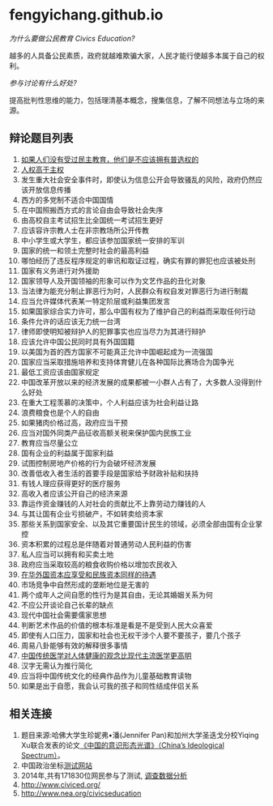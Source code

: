# fengyichang.github.io
_为什么要做公民教育 Civics Education?_

越多的人具备公民素质，政府就越难欺骗大家，人民才能行使越多本属于自己的权利。

_参与讨论有什么好处?_

提高批判性思维的能力，包括理清基本概念，搜集信息，了解不同想法与立场的来源。

## 辩论题目列表

1. [如果人们没有受过民主教育，他们是不应该拥有普选权的](https://pincong.rocks/question/1223)
2. [人权高于主权](https://pincong.rocks/question/1271)
3. 发生重大社会安全事件时，即使认为信息公开会导致骚乱的风险，政府仍然应该开放信息传播
4. 西方的多党制不适合中国国情
5. 在中国照搬西方式的言论自由会导致社会失序
6. 由高校自主考试招生比全国统一考试招生更好
7. 应该容许宗教人士在非宗教场所公开传教
8. 中小学生或大学生，都应该参加国家统一安排的军训
9. 国家的统一和领土完整时社会的最高利益
10. 哪怕经历了违反程序规定的审讯和取证过程，确实有罪的罪犯也应该被处刑
11. 国家有义务进行对外援助
12. 国家领导人及开国领袖的形象可以作为文艺作品的丑化对象
13. 当法律为能充分制止罪恶行为时，人民群众有权自发对罪恶行为进行制裁
14. 应当允许媒体代表某一特定阶层或利益集团发言
15. 如果国家综合实力许可，那么中国有权为了维护自己的利益而采取任何行动
16. 条件允许的话应该无力统一台湾
17. 律师即使明知被辩护人的犯罪事实也应当尽力为其进行辩护
18. 应该允许中国公民同时具有外国国籍
19. 以美国为首的西方国家不可能真正允许中国崛起成为一流强国
20. 国家应当采取措施培养和支持体育健儿在各种国际比赛场合为国争光
21. 最低工资应该由国家规定
22. 中国改革开放以来的经济发展的成果都被一小群人占有了，大多数人没得到什么好处
23. 在重大工程羡慕的决策中，个人利益应该为社会利益让路
24. 浪费粮食也是个人的自由
25. 如果猪肉价格过高，政府应当干预
26. 应当对国外同类产品征收高额关税来保护国内民族工业
27. 教育应当尽量公立
28. 国有企业的利益属于国家利益
29. 试图控制房地产价格的行为会破坏经济发展
30. 改善低收入者生活的首要手段是国家给予财政补贴和扶持
31. 有钱人理应获得更好的医疗服务
32. 高收入者应该公开自己的经济来源
33. 靠运作资金赚钱的人对社会的贡献比不上靠劳动力赚钱的人
34. 与其让国有企业亏损破产，不如转卖给资本家
35. 那些关系到国家安全、以及其它重要国计民生的领域，必须全部由国有企业掌控
36. 资本积累的过程总是伴随着对普通劳动人民利益的伤害
37. 私人应当可以拥有和买卖土地
38. 政府应当采取较高的粮食收购价格以增加农民收入
39. [在华外国资本应享受和民族资本同样的待遇](https://pincong.rocks/question/1208)
40. 市场竞争中自然形成的垄断地位是无害的
41. 两个成年人之间自愿的性行为是其自由，无论其婚姻关系为何
42. 不应公开谈论自己长辈的缺点
43. 现代中国社会需要儒家思想
44. 判断艺术作品的价值的根本标准是看是不是受到人民大众喜爱
45. 即使有人口压力，国家和社会也无权干涉个人要不要孩子，要几个孩子
46. 周易八卦能够有效的解释很多事情
47. [中国传统医学对人体健康的观念比现代主流医学更高明](https://pincong.rocks/question/1230)
48. 汉字无需认为推行简化
49. 应当将中国传统文化的经典作品作为儿童基础教育读物
50. 如果是出于自愿，我会认可我的孩子和同性结成伴侣关系 


## 相关连接
1. 题目来源:哈佛大学生珍妮弗•潘(Jennifer Pan)和加州大学圣迭戈分校Yiqing Xu联合发表的论文[《中国的意识形态光谱》（China’s Ideological Spectrum）](http://jenpan.com/jen_pan/ideology.pdf)。
2. 中国政治坐标[测试网站](http://zuobiao.me/)
3. 2014年,共有171830位网民参与了测试, [调查数据分析](https://blog.xavierskip.com/2015-05-03-politics-coordinate/)
4. http://www.civiced.org/
5. http://www.nea.org/civicseducation
